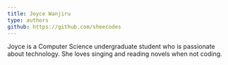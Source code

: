 ```yaml
---
title: Joyce Wanjiru
type: authors
github: https://github.com/sheecodes
---
```

Joyce is a Computer Science undergraduate student who is passionate about technology. She loves singing and reading novels when not coding.
